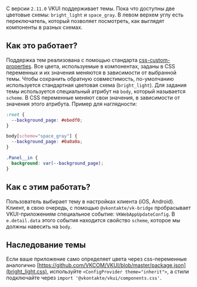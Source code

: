 С версии `2.11.0` VKUI поддерживает темы. Пока что доступны две цветовые схемы: `bright_light` и `space_gray`.
В левом верхем углу есть переключатель, который позволяет посмотреть, как выглядят компоненты в разных
схемах.

## Как это работает?
Поддержка тем реализована с помощью стандарта
[css-custom-properties](https://developer.mozilla.org/en-US/docs/Web/CSS/--*). Все цвета, используемые в
компонентах, заданы в CSS переменных и их значения меняются в зависимости от выбранной темы. Чтобы сохранить обратную
совместимость, по-умолчанию используется стандартная цветовая схема (`bright_light`).
Для задания темы используется специальный атрибут на `body`, который называется `scheme`. В CSS переменные меняют
свои значения, в зависимости от значения этого атрибута. Пример для наглядности:

```css static
:root {
  --background_page: #ebedf0;
}

body[scheme="space_gray"] {
  --background_page: #0a0a0a;
}

.Panel__in {
  background: var(--background_page);
}

```

## Как с этим работать?
Пользователь выбирает тему в настройках клиента (iOS, Android). Клиент, в свою очередь, с помощью
`@vkontakte/vk-bridge` пробрасывает VKUI-приложениям специальное событие: `VKWebAppUpdateConfig`.
В `e.detail.data` этого события находится свойство `scheme`, которое мы должны навесить на `body`.

## Наследование темы
Если ваше приложение само определяет цвета через css-переменные аналогично [https://github.com/VKCOM/VKUI/blob/master/package.json](bright_light.css), используйте `<ConfigProvider theme="inherit">`, а стили подключайте через `import '@vkontakte/vkui/components.css'`.
